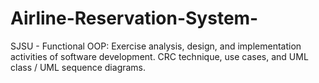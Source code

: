 # Airline-Reservation-System-
SJSU - Functional OOP: Exercise analysis, design, and implementation activities of software development. CRC technique, use cases, and UML class / UML sequence diagrams. 
